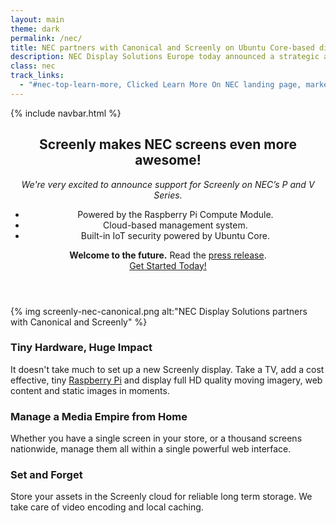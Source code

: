 ```yaml
---
layout: main
theme: dark
permalink: /nec/
title: NEC partners with Canonical and Screenly on Ubuntu Core-based digital signage platform
description: NEC Display Solutions Europe today announced a strategic alliance with Canonical, the company behind Ubuntu Core and Screenly, the leading Raspberry Pi digital signage solution.
class: nec
track_links:
  - "#nec-top-learn-more, Clicked Learn More On NEC landing page, marketing_site, index_top"
---
```

<section class='introduction' role='main'>
  <div class='hero-unit dark'>
    {% include navbar.html %}
    <div class='container'>
      <div class='row'>
        <div class='span5 block-left'>
          <header>
            <hgroup>
              <h1>Screenly makes NEC screens even more awesome!</h1>
              <div class='heading'>
                <i>
                  We're very excited to announce support for Screenly on NEC’s P and V Series.
                </i>
                <ul>
                  <li>
                    Powered by the Raspberry Pi Compute Module.
                  </li>
                  <li>
                    Cloud-based management system.
                  </li>
                  <li>
                    Built-in IoT security powered by Ubuntu Core.
                  </li>
                </ul>
                <strong>Welcome to the future.</strong> Read the <a href="https://news.screenly.io/nec-display-solutions-partners-with-canonical-and-screenly-on-ubuntu-core-based-digital-signage-a49fa9cc2fbd">press release</a>.
              </div>
            </hgroup>
            <div class='free-trial'>
              <div class='inline'>
                <a class='btn btn-large btn-primary' href='http://learn.screenly.io/nec' id='nec-top-learn-more'>Get Started Today!</a>
              </div>
              <div class='inline trial-label'></div>
            </div>
          </header>
        </div>
        <div class='span7 block-right'>
          {% img screenly-nec-canonical.png alt:"NEC Display Solutions partners with Canonical and Screenly" %}
        </div>
      </div>
    </div>
  </div>
  <div class='container features'>
    <div class='row'>
      <div class='span4'>
        <div class='feature'>
          <h3>
            <i class='icon-hdd icon-large'></i>
            Tiny Hardware, Huge Impact
          </h3>
          <p>
            It doesn't take much to set up a new Screenly display.
            Take a TV, add a cost effective, tiny
            <a href='http://raspberrypi.org'>Raspberry Pi</a>
            and display full HD quality moving imagery,
            web content and static images in moments.
          </p>
        </div>
      </div>
      <div class='span4'>
        <div class='feature'>
          <h3>
            <i class='icon-map-marker icon-large'></i>
            Manage a Media Empire from Home
          </h3>
          <p>Whether you have a single screen in your store, or a thousand screens nationwide, manage them all within a single powerful web interface.</p>
        </div>
      </div>
      <div class='span4'>
        <div class='feature'>
          <h3>
            <i class='icon-cloud icon-large'></i>
            Set and Forget
          </h3>
          <p>Store your assets in the Screenly cloud for reliable long term storage. We take care of video encoding and local caching.</p>
        </div>
      </div>
    </div>
  </div>
</section>
